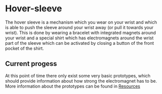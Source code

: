 # Hover-sleeve
The hover sleeve is a mechanism which you wear on your wrist and which is able to push the sleeve around your wrist away (or pull it towards your wrist). This is done by wearing a bracelet with integrated magnets around your wrist and a special shirt which has electromagnets around the wrist part of the sleeve which can be activated by closing a button of the front pocket of the shirt.
## Current progess
At this point of time there only exist some very basic prototypes, which should provide information about how strong the electromagnet has to be. More information about the prototypes can be found in [Resources](https://github.com/RobinZitt/Hover-sleeve/tree/master/Recources)
